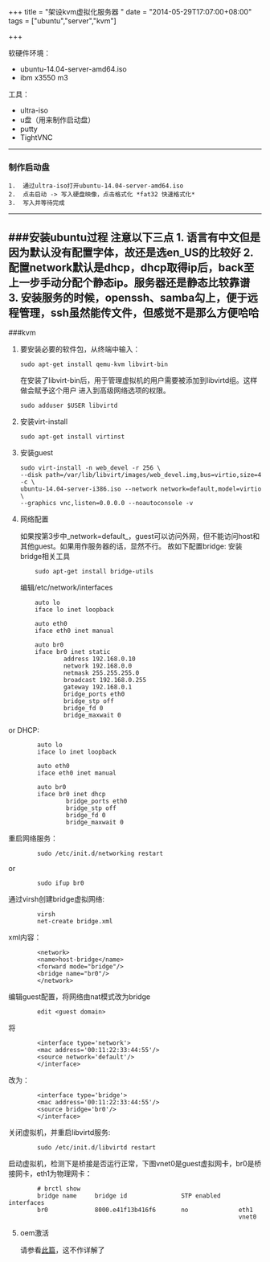 +++
title = "架设kvm虚拟化服务器 "
date = "2014-05-29T17:07:00+08:00"
tags = ["ubuntu","server","kvm"]

+++

软硬件环境：
*   ubuntu-14.04-server-amd64.iso
*   ibm x3550 m3

工具：
*   ultra-iso
*   u盘（用来制作启动盘）
*   putty
*   TightVNC

---
### 制作启动盘
    1.  通过ultra-iso打开ubuntu-14.04-server-amd64.iso
    2.  点击启动 -> 写入硬盘映像，点击格式化 *fat32 快速格式化*  
    3.  写入并等待完成
---
###安装ubuntu过程
    注意以下三点
        1.  语言有中文但是因为默认没有配置字体，故还是选en_US的比较好
        2.  配置network默认是dhcp，dhcp取得ip后，back至上一步手动分配个静态ip。服务器还是静态比较靠谱
        3.  安装服务的时候，openssh、samba勾上，便于远程管理，ssh虽然能传文件，但感觉不是那么方便哈哈
---
###kvm
1.  要安装必要的软件包，从终端中输入：
    
        sudo apt-get install qemu-kvm libvirt-bin
        
    在安装了libvirt-bin后，用于管理虚拟机的用户需要被添加到libvirtd组。这样做会赋予这个用户   进入到高级网络选项的权限。

        sudo adduser $USER libvirtd

2.  安装virt-install

        sudo apt-get install virtinst
        
3.  安装guest
        
        sudo virt-install -n web_devel -r 256 \
        --disk path=/var/lib/libvirt/images/web_devel.img,bus=virtio,size=4 -c \
        ubuntu-14.04-server-i386.iso --network network=default,model=virtio \
        --graphics vnc,listen=0.0.0.0 --noautoconsole -v
    
4.  网络配置
    
    如果按第3步中_network=default_，guest可以访问外网，但不能访问host和其他guest。如果用作服务器的话，显然不行。
    故如下配置bridge:
    安装bridge相关工具
            
            sudo apt-get install bridge-utils
    编辑/etc/network/interfaces

            auto lo
            iface lo inet loopback

            auto eth0
            iface eth0 inet manual

            auto br0
            iface br0 inet static
                    address 192.168.0.10
                    network 192.168.0.0
                    netmask 255.255.255.0
                    broadcast 192.168.0.255
                    gateway 192.168.0.1
                    bridge_ports eth0
                    bridge_stp off
                    bridge_fd 0
                    bridge_maxwait 0
or DHCP:

            auto lo
            iface lo inet loopback

            auto eth0
            iface eth0 inet manual

            auto br0
            iface br0 inet dhcp
                    bridge_ports eth0
                    bridge_stp off
                    bridge_fd 0
                    bridge_maxwait 0
重启网络服务：
    
            sudo /etc/init.d/networking restart
or
            
            sudo ifup br0
通过virsh创建bridge虚拟网络:
            
            virsh
            net-create bridge.xml
xml内容：
                      
            <network>
            <name>host-bridge</name>
            <forward mode="bridge"/>
            <bridge name="br0"/>
            </network>
编辑guest配置，将网络由nat模式改为bridge 
            
            edit <guest domain>
将
                
            <interface type='network'>
            <mac address='00:11:22:33:44:55'/>
            <source network='default'/>
            </interface>
改为：
            
            <interface type='bridge'>
            <mac address='00:11:22:33:44:55'/>
            <source bridge='br0'/>
            </interface>
关闭虚拟机，并重启libvirtd服务:
        
            sudo /etc/init.d/libvirtd restart
启动虚拟机，检测下是桥接是否运行正常，下图vnet0是guest虚拟网卡，br0是桥接网卡，eth1为物理网卡：

            # brctl show
            bridge name     bridge id               STP enabled     interfaces
            br0             8000.e41f13b416f6       no              eth1
                                                                    vnet0
5.  oem激活

    请参看[此篇](http://blog.lofyer.org/slic-for-qemu-kvm/)，这不作详解了